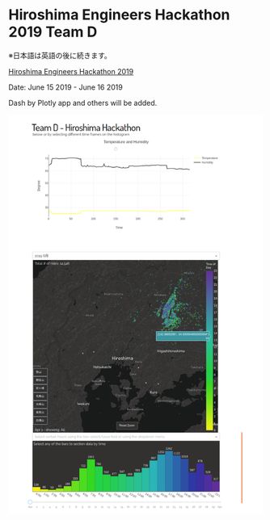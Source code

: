# Hiroshima Engineers Hackathon 2019 Team D 

※日本語は英語の後に続きます。

[Hiroshima Engineers Hackathon 2019](https://hiroshima-hack.connpass.com/event/130649/)   

Date: June 15 2019 - June 16 2019  

Dash by Plotly app and others will be added.  

![](./Dash_HiroshimaEngineersHackathon.png)
